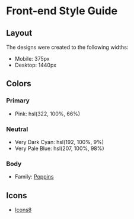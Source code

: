 # Front-end Style Guide

## Layout

The designs were created to the following widths:

- Mobile: 375px
- Desktop: 1440px

## Colors

### Primary

- Pink: hsl(322, 100%, 66%)

### Neutral

- Very Dark Cyan: hsl(192, 100%, 9%)
- Very Pale Blue: hsl(207, 100%, 98%)

### Body

- Family: [Poppins](https://fonts.google.com/specimen/Open+Sans)

## Icons

- [Icons8](https://icons8.com/)
